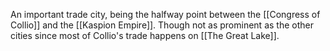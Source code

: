 An important trade city, being the halfway point between the [[Congress of Collio]] and the [[Kaspion Empire]]. Though not as prominent as the other cities since most of Collio's trade happens on [[The Great Lake]]. 